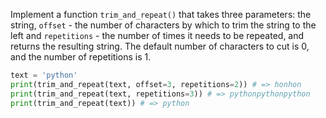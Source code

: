 
Implement a function `trim_and_repeat()` that takes three parameters: the string, `offset` - the number of characters by which to trim the string to the left and `repetitions` - the number of times it needs to be repeated, and returns the resulting string.
The default number of characters to cut is 0, and the number of repetitions is 1.

```python
text = 'python'
print(trim_and_repeat(text, offset=3, repetitions=2)) # => honhon
print(trim_and_repeat(text, repetitions=3)) # => pythonpythonpython
print(trim_and_repeat(text)) # => python
```

